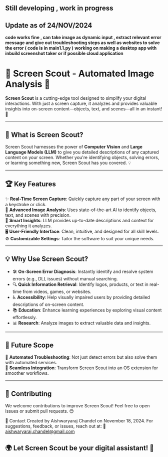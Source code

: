 
## Still developing , work in progress ##
## Update as of 24/NOV/2024
**code works fine , can take image as dynamic input , extract relevant error message and give out troubleshooting steps as well as websites to solve the error ( code is in main1.1.py )**
**working on making a desktop app with inbuild screenshot taker or if possible cloud application**

# 🌟 Screen Scout - Automated Image Analysis 🌟

**Screen Scout** is a cutting-edge tool designed to simplify your digital interactions. With just a screen capture, it analyzes and provides valuable insights into on-screen content—objects, text, and scenes—all in an instant! 🚀

---

## 🎯 What is Screen Scout?

Screen Scout harnesses the power of **Computer Vision** and **Large Language Models (LLM)** to give you detailed descriptions of any captured content on your screen. Whether you're identifying objects, solving errors, or learning something new, Screen Scout has you covered. 💡

---

## 🏆 Key Features

✨ **Real-Time Screen Capture**: Quickly capture any part of your screen with a keystroke or click.  
🤖 **Advanced Image Analysis**: Uses state-of-the-art AI to identify objects, text, and scenes with precision.  
🧠 **Smart Insights**: LLM provides up-to-date descriptions and context for everything it analyzes.  
🖥️ **User-Friendly Interface**: Clean, intuitive, and designed for all skill levels.  
⚙️ **Customizable Settings**: Tailor the software to suit your unique needs.

---

## 💡 Why Use Screen Scout?

- 🛠️ **On-Screen Error Diagnosis**: Instantly identify and resolve system errors (e.g., DLL issues) without manual searching.  
- 🔍 **Quick Information Retrieval**: Identify logos, products, or text in real-time from videos, games, or websites.  
- ♿ **Accessibility**: Help visually impaired users by providing detailed descriptions of on-screen content.  
- 📚 **Education**: Enhance learning experiences by exploring visual content effortlessly.  
- 📊 **Research**: Analyze images to extract valuable data and insights.  

---

## 🚀 Future Scope

🔧 **Automated Troubleshooting**: Not just detect errors but also solve them with automated services.  
🔗 **Seamless Integration**: Transform Screen Scout into an OS extension for smoother workflows.  

---
## 🤝 Contributing
We welcome contributions to improve Screen Scout! Feel free to open issues or submit pull requests. 😊

📩 Contact
Created by Aishwaryaraj Chandel on November 18, 2024.
For suggestions, feedback, or issues, reach out at:
📧 aishwaryaraj.chandel@gmail.com

## 🌍 Let Screen Scout be your digital assistant! 🎉

